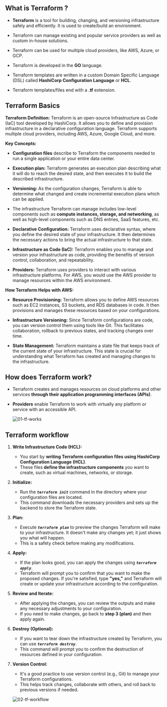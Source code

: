 ## What is Terraform ?

- **Terraform** is a tool for building, changing, and versioning infrastructure safely and efficiently. It is used to create/build an environment.

- Terraform can manage existing and popular service providers as well as custom in-house solutions.

- Terraform can be used for multiple cloud providers, like AWS, Azure, or GCP.

- Terraform is developed in the **GO** language.

- Terraform templates are written in a custom Domain Specific Language (DSL) called **HashiCorp Configuration Language** or **HCL**.

- Terraform templates/files end with a **.tf** extension.


## Terraform Basics

**Terraform Definition:**
Terraform is an open-source Infrastructure as Code (IaC) tool developed by HashiCorp. It allows you to define and provision infrastructure in a declarative configuration language. Terraform supports multiple cloud providers, including AWS, Azure, Google Cloud, and more.

**Key Concepts:**

- **Configuration files** describe to Terraform the components needed to run a single application or your entire data center.

- **Execution plan:** Terraform generates an execution plan describing what it will do to reach the desired state, and then executes it to build the described infrastructure.

- **Versioning:** As the configuration changes, Terraform is able to determine what changed and create incremental execution plans which can be applied.

- The infrastructure Terraform can manage includes low-level components such as **compute instances, storage, and networking**, as well as high-level components such as DNS entries, SaaS features, etc.


- **Declarative Configuration:** Terraform uses declarative syntax, where you define the desired state of your infrastructure. It then determines the necessary actions to bring the actual infrastructure to that state.

- **Infrastructure as Code (IaC):** Terraform enables you to manage and version your infrastructure as code, providing the benefits of version control, collaboration, and repeatability.

- **Providers:** Terraform uses providers to interact with various infrastructure platforms. For AWS, you would use the AWS provider to manage resources within the AWS environment.

**How Terraform Helps with AWS:**
- **Resource Provisioning:** Terraform allows you to define AWS resources such as EC2 instances, S3 buckets, and RDS databases in code. It then provisions and manages these resources based on your configurations.

- **Infrastructure Versioning:** Since Terraform configurations are code, you can version control them using tools like Git. This facilitates collaboration, rollback to previous states, and tracking changes over time.

- **State Management:** Terraform maintains a state file that keeps track of the current state of your infrastructure. This state is crucial for understanding what Terraform has created and managing changes to the infrastructure.


## How does Terraform work?

- Terraform creates and manages resources on cloud platforms and other services **through their application programming interfaces (APIs)**. 
- **Providers** enable Terraform to work with virtually any platform or service with an accessible API.

    ![01-tf-works](../../Terraform-Images/imgs-basics/01-tf-works.avif)

## Terraform workflow

1. **Write Infrastructure Code (HCL):**

    - You start by **writing Terraform configuration files using HashiCorp Configuration Language (HCL)**. 
    - These files **define the infrastructure components** you want to create, such as virtual machines, networks, or storage.

2. **Initialize:**

    - Run the ***`terraform init`*** command in the directory where your configuration files are located. 
    - This command downloads the necessary providers and sets up the backend to store the Terraform state.

3. **Plan:**

    - Execute ***`terraform plan`*** to preview the changes Terraform will make to your infrastructure. It doesn't make any changes yet; it just shows you what will happen. 
    - This is a safety check before making any modifications.

4. **Apply:**

    - If the plan looks good, you can apply the changes using ***`terraform apply`***. 
    - Terraform will prompt you to confirm that you want to make the proposed changes. If you're satisfied, type **"yes,"** and Terraform will create or update your infrastructure according to the configuration.

5. **Review and Iterate:**

    - After applying the changes, you can review the outputs and make any necessary adjustments to your configuration. 
    - If you need to make changes, go back to **step 3 (plan)** and then apply again.

6. **Destroy (Optional):**

    - If you want to tear down the infrastructure created by Terraform, you can use ***`terraform destroy`***. 
    - This command will prompt you to confirm the destruction of resources defined in your configuration.

7. **Version Control:**

    - It's a good practice to use version control (e.g., Git) to manage your Terraform configurations. 
    - This helps track changes, collaborate with others, and roll back to previous versions if needed.

    ![02-tf-workflow](./../Terraform-Images/imgs-basics//02-tf-workflow.avif)


<!-- 
## Terraform Installation
### Windows
Simplest way to install and configure terraform on windows is via [chocolatey](https://chocolatey.org/)

1. Download and Install Chocolatey Software as highlighted here [https://chocolatey.org/install](https://chocolatey.org/install)
2. Install terraform via chocolatey using below command or refer [https://community.chocolatey.org/packages/terraform](https://community.chocolatey.org/packages/terraform)  

    ```
    choco install terraform -y
    ```
    ![Terraform Installation](./imgs/01_choco_install_terraform.png)
### Linux

* [Terraform Installation on Linux](https://learn.hashicorp.com/tutorials/terraform/install-cli)

### Mac
* [Terraform Installation on Mac](https://learn.hashicorp.com/tutorials/terraform/install-cli)
 -->

